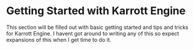 # Getting Started with Karrott Engine
This section will be filled out with basic getting started and tips and tricks for Karrott Engine. I havent got around to writing any of this so expect expansions of this when I get time to do it.